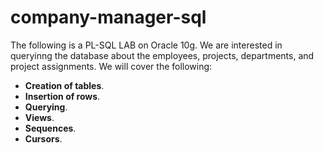 # company-manager-sql
The following is a PL-SQL LAB on Oracle 10g. We are interested in queryinng the database about the employees, projects, departments, and project assignments. We will cover the following:
* **Creation of tables**.
* **Insertion of rows**.
* **Querying**.
*  **Views**.
* **Sequences**.
* **Cursors**.
